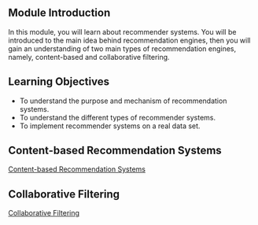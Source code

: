 ## Module Introduction

In this module, you will learn about recommender systems. You will be introduced to the main idea behind recommendation engines, then you will gain an understanding of two main types of recommendation engines, namely, content-based and collaborative filtering.

## Learning Objectives

* To understand the purpose and mechanism of recommendation systems.
* To understand the different types of recommender systems. 
* To implement recommender systems on a real data set.

## Content-based Recommendation Systems

[Content-based Recommendation Systems](https://github.com/1965Eric/IBM-ML0101EN-Machine-Learning-with-Python/blob/main/ML0101EN-RecSys-Content-Based-movies.ipynb)

## Collaborative Filtering

[Collaborative Filtering](https://github.com/1965Eric/IBM-ML0101EN-Machine-Learning-with-Python/blob/main/ML0101EN-RecSys-Collaborative-Filtering-movies.ipynb)
